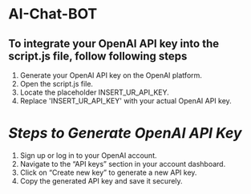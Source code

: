 ﻿# AI-Chat-BOT
To integrate your OpenAI API key into the script.js file, follow following steps
-----------------------------------------------------------------
1. Generate your OpenAI API key on the OpenAI platform.
2. Open the script.js file.
3. Locate the placeholder INSERT_UR_API_KEY.
4. Replace 'INSERT_UR_API_KEY' with your actual OpenAI API key.

# *Steps to Generate OpenAI API Key*
1. Sign up or log in to your OpenAI account.
2. Navigate to the “API keys” section in your account dashboard.
3. Click on “Create new key” to generate a new API key.
4. Copy the generated API key and save it securely.
